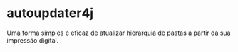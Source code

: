 # autoupdater4j
Uma forma simples e eficaz de atualizar hierarquia de pastas a partir da sua impressão digital.
